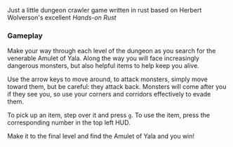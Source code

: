 Just a little dungeon crawler game written in rust based on Herbert Wolverson's excellent *Hands-on Rust*

### Gameplay
Make your way through each level of the dungeon as you search for the venerable Amulet of Yala. Along the way you will face increasingly dangerous monsters, but also helpful items to help keep you alive.

Use the arrow keys to move around, to attack monsters, simply move toward them, but be careful: they attack back. Monsters will come after you if they see you, so use your corners and corridors effectively to evade them.

To pick up an item, step over it and press `g`. To use the item, press the corresponding number in the top left HUD.

Make it to the final level and find the Amulet of Yala and you win!
